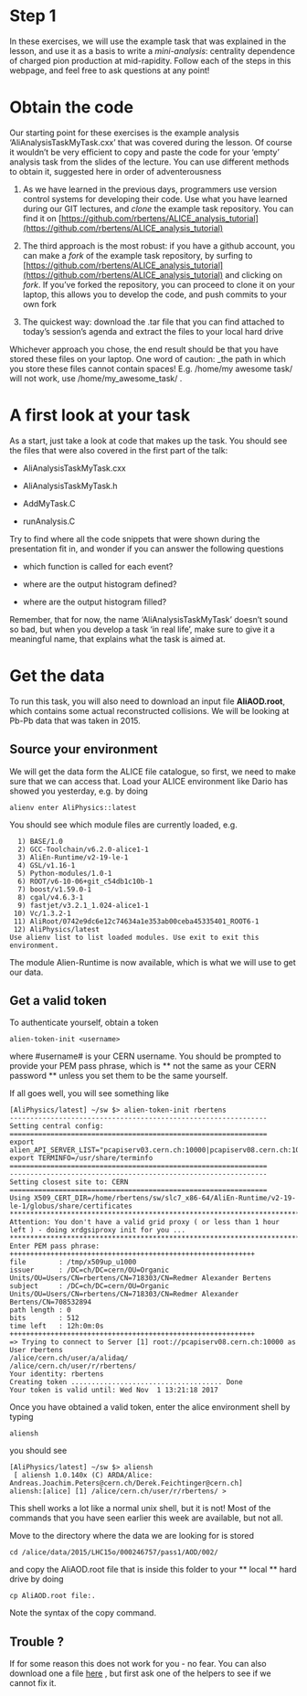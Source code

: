 # Step 1

In these exercises, we will use the example task that was explained in the lesson, and use it as a basis to write a *mini-analysis*: centrality dependence of charged pion production at mid-rapidity.
Follow each of the steps in this webpage, and feel free to ask questions at any point!

# Obtain the code

Our starting point for these exercises is the example analysis ‘AliAnalysisTaskMyTask.cxx’ that was covered during the lesson. Of course it wouldn’t be very efficient to copy and paste the code for your ‘empty’ analysis task from the slides of the lecture. You can use different methods to obtain it, suggested here in order of adventerousness

1. As we have learned in the previous days, programmers use version control systems for developing their code. Use what you have learned during our GIT lectures, and _clone_ the example task repository. You can find it on [https://github.com/rbertens/ALICE_analysis_tutorial](https://github.com/rbertens/ALICE_analysis_tutorial)

2. The third approach is the most robust: if you have a github account, you can make a _fork_ of the example task repository, by surfing to [https://github.com/rbertens/ALICE_analysis_tutorial](https://github.com/rbertens/ALICE_analysis_tutorial) and clicking on _fork_. If you’ve forked the repository, you can proceed to clone it on your laptop, this allows you to develop the code, and push commits to your own fork

3. The quickest way: download the .tar file that you can find attached to today’s session’s agenda and extract the files to your local hard drive

Whichever approach you chose, the end result should be that you have stored these files on your laptop. One word of caution: _the path in which you store these files cannot contain spaces! E.g. /home/my awesome task/ will not work, use /home/my_awesome_task/ 
.


# A first look at your task

As a start, just take a look at code that makes up the task. You should see the files that were also covered in the first part of the talk:

*   AliAnalysisTaskMyTask.cxx

*   AliAnalysisTaskMyTask.h

*   AddMyTask.C

*   runAnalysis.C

Try to find where all the code snippets that were shown during the presentation fit in, and wonder if you can answer the following questions

*   which function is called for each event?

*   where are the output histogram defined?

*   where are the output histogram filled?

Remember, that for now, the name ‘AliAnalysisTaskMyTask’ doesn’t sound so bad, but when you develop a task ‘in real life’, make sure to give it a meaningful name, that explains what the task is aimed at.



# Get the data

To run this task, you will also need to download an input file **AliAOD.root**, which contains some actual reconstructed collisions. We will be looking at Pb-Pb data that was taken in 2015. 

## Source your environment
We will get the data form the ALICE file catalogue, so first, we need to make sure that we can access that. Load your ALICE environment like Dario has showed you yesterday, e.g. by doing

```
alienv enter AliPhysics::latest
```

You should see which module files are currently loaded, e.g.

```
  1) BASE/1.0
  2) GCC-Toolchain/v6.2.0-alice1-1
  3) AliEn-Runtime/v2-19-le-1
  4) GSL/v1.16-1
  5) Python-modules/1.0-1
  6) ROOT/v6-10-06+git_c54db1c10b-1
  7) boost/v1.59.0-1
  8) cgal/v4.6.3-1
  9) fastjet/v3.2.1_1.024-alice1-1
 10) Vc/1.3.2-1
 11) AliRoot/0742e9dc6e12c74634a1e353ab00ceba45335401_ROOT6-1
 12) AliPhysics/latest
Use alienv list to list loaded modules. Use exit to exit this environment.
```

The module Alien-Runtime is now available, which is what we will use to get our data. 

## Get a valid token

To authenticate yourself, obtain a token
```
alien-token-init <username>
``` 

where #username# is your CERN username. You should be prompted to provide your PEM pass phrase, which is ** not the same as your CERN password ** unless you set them to be the same yourself. 


If all goes well, you will see something like
```
[AliPhysics/latest] ~/sw $> alien-token-init rbertens
---------------------------------------------------------------
Setting central config:
===============================================================
export alien_API_SERVER_LIST="pcapiserv03.cern.ch:10000|pcapiserv08.cern.ch:10000|"
export TERMINFO=/usr/share/terminfo
===============================================================
---------------------------------------------------------------
Setting closest site to: CERN
===============================================================
Using X509_CERT_DIR=/home/rbertens/sw/slc7_x86-64/AliEn-Runtime/v2-19-le-1/globus/share/certificates
*********************************************************************************
Attention: You don't have a valid grid proxy ( or less than 1 hour left ) - doing xrdgsiproxy init for you ...
*********************************************************************************
Enter PEM pass phrase:
++++++++++++++++++++++++++++++++++++++++++++++++++++++++++++
file        : /tmp/x509up_u1000
issuer      : /DC=ch/DC=cern/OU=Organic Units/OU=Users/CN=rbertens/CN=718303/CN=Redmer Alexander Bertens
subject     : /DC=ch/DC=cern/OU=Organic Units/OU=Users/CN=rbertens/CN=718303/CN=Redmer Alexander Bertens/CN=708532894
path length : 0
bits        : 512
time left   : 12h:0m:0s
++++++++++++++++++++++++++++++++++++++++++++++++++++++++++++
=> Trying to connect to Server [1] root://pcapiserv08.cern.ch:10000 as User rbertens 
/alice/cern.ch/user/a/alidaq/
/alice/cern.ch/user/r/rbertens/
Your identity: rbertens
Creating token ..................................... Done
Your token is valid until: Wed Nov  1 13:21:18 2017
```

Once you have obtained a valid token, enter the alice environment shell by typing
```
aliensh
```
you should see
```
[AliPhysics/latest] ~/sw $> aliensh
 [ aliensh 1.0.140x (C) ARDA/Alice: Andreas.Joachim.Peters@cern.ch/Derek.Feichtinger@cern.ch]
aliensh:[alice] [1] /alice/cern.ch/user/r/rbertens/ >
```
This shell works a lot like a normal unix shell, but it is not! Most of the commands that you have seen earlier this week are available, but not all. 


Move to the directory where the data we are looking for is stored

```
cd /alice/data/2015/LHC15o/000246757/pass1/AOD/002/
```
and copy the AliAOD.root file that is inside this folder to your ** local ** hard drive by doing
```
cp AliAOD.root file:.
```

Note the syntax of the copy command. 

## Trouble ?
If for some reason this does not work for you - no fear. You can also download one a file  [here](ttps://cernbox.cern.ch/index.php/s/ZP2gJBE265FiSAX) , but first ask one of the helpers to see if we cannot fix it. 

